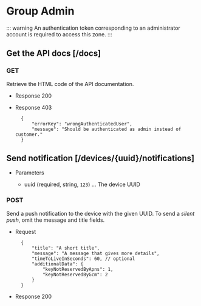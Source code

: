 # Group Admin

::: warning
<i class="fa fa-unlock-alt"></i>
An authentication token corresponding to an administrator account is required to access this zone.
:::

## Get the API docs  [/docs]

### GET

Retrieve the HTML code of the API documentation.

+ Response 200

+ Response 403

        {
            "errorKey": "wrongAuthenticatedUser",
            "message": "Should be authenticated as admin instead of customer."
        }

## Send notification [/devices/{uuid}/notifications]

+ Parameters

    + uuid (required, string, `123`) ... The device UUID

### POST

Send a push notification to the device with the given UUID. To send a *silent push*, omit the message and title fields.

+ Request

        {
            "title": "A short title",
            "message": "A message that gives more details",
            "timeToLiveInSeconds": 60, // optional
            "additionalData": {
                "keyNotReservedByApns": 1,
                "keyNotReservedByGcm": 2
            }
        }

+ Response 200
